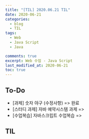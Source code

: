 ```yaml
---
title: "[TIL] 2020.06.21 TIL"
date: 2020-06-21
categories:
  - blog
  - TIL
tags:
  - Web
  - Java Script
  - Java

comments: true
excerpt: Web 수업 - Java Script
last_modified_at: 2020-06-21
toc: true
---
```


## To-Do
- [과제] 숫자 야구 (수정사항) => 완료
- [스터디 과제] 자바 예약시스템 과제 => 
- [수업복습] 자바스크립트 수업복습 => 

## TIL
